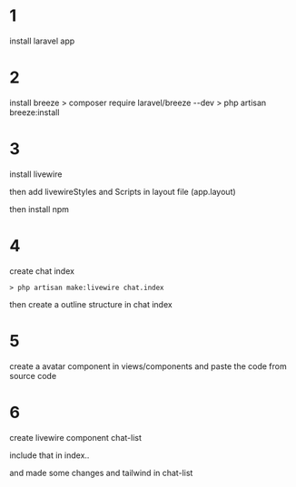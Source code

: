 # 1 
install laravel app

# 2
install breeze
    > composer require laravel/breeze --dev
    >  php artisan breeze:install

# 3 

install livewire

then add livewireStyles and Scripts in layout file (app.layout)

then install npm

# 4 

create chat index

    > php artisan make:livewire chat.index
then create a outline structure in chat index

# 5 

create a avatar component in views/components and paste the code from source code

# 6 

create livewire component chat-list 

include that in index.. 

and made some changes and tailwind in chat-list
